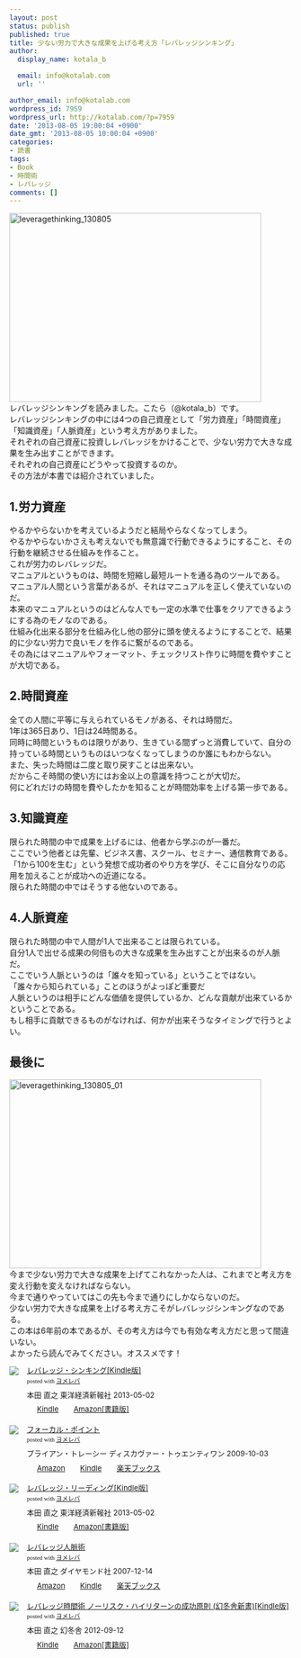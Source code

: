 ```yaml
---
layout: post
status: publish
published: true
title: 少ない労力で大きな成果を上げる考え方「レバレッジシンキング」
author:
  display_name: kotala_b

  email: info@kotalab.com
  url: ''

author_email: info@kotalab.com
wordpress_id: 7959
wordpress_url: http://kotalab.com/?p=7959
date: '2013-08-05 19:00:04 +0900'
date_gmt: '2013-08-05 10:00:04 +0900'
categories:
- 読書
tags:
- Book
- 時間術
- レバレッジ
comments: []
---
```

<p><img src="http://kotalab.com/wp-content/uploads/leveragethinking_130805-448x336.jpg" alt="leveragethinking_130805" width="448" height="336" class="alignnone size-large wp-image-7979" /><br />
レバレッジシンキングを読みました。こたら（@kotala_b）です。<br />
レバレッジシンキングの中には4つの自己資産として「労力資産」「時間資産」「知識資産」「人脈資産」という考え方がありました。<br />
それぞれの自己資産に投資しレバレッジをかけることで、少ない労力で大きな成果を生み出すことができます。<br />
それぞれの自己資産にどうやって投資するのか。<br />
その方法が本書では紹介されていました。<br />
<!--more--></p>
<h2>1.労力資産</h2>
<p>やるかやらないかを考えているようだと結局やらなくなってしまう。<br />
やるかやらないかさえも考えないでも無意識で行動できるようにすること、その行動を継続させる仕組みを作ること。<br />
これが労力のレバレッジだ。<br />
マニュアルというものは、時間を短縮し最短ルートを通る為のツールである。<br />
マニュアル人間という言葉があるが、それはマニュアルを正しく使えていないのだ。<br />
本来のマニュアルというのはどんな人でも一定の水準で仕事をクリアできるようにする為のモノなのである。<br />
仕組み化出来る部分を仕組み化し他の部分に頭を使えるようにすることで、結果的に少ない労力で良いモノを作るに繋がるのである。<br />
その為にはマニュアルやフォーマット、チェックリスト作りに時間を費やすことが大切である。</p>
<h2>2.時間資産</h2>
<p>全ての人間に平等に与えられているモノがある、それは時間だ。<br />
1年は365日あり、1日は24時間ある。<br />
同時に時間というものは限りがあり、生きている間ずっと消費していて、自分の持っている時間というものはいつなくなってしまうのか誰にもわからない。<br />
また、失った時間は二度と取り戻すことは出来ない。<br />
だからこそ時間の使い方にはお金以上の意識を持つことが大切だ。<br />
何にどれだけの時間を費やしたかを知ることが時間効率を上げる第一歩である。</p>
<h2>3.知識資産</h2>
<p>限られた時間の中で成果を上げるには、他者から学ぶのが一番だ。<br />
ここでいう他者とは先輩、ビジネス書、スクール、セミナー、通信教育である。<br />
「1から100を生む」という発想で成功者のやり方を学び、そこに自分なりの応用を加えることが成功への近道になる。<br />
限られた時間の中ではそうする他ないのである。</p>
<h2>4.人脈資産</h2>
<p>限られた時間の中で人間が1人で出来ることは限られている。<br />
自分1人で出せる成果の何倍もの大きな成果を生み出すことが出来るのが人脈だ。<br />
ここでいう人脈というのは「誰々を知っている」ということではない。<br />
「誰々から知られている」ことのほうがよっぽど重要だ<br />
人脈というのは相手にどんな価値を提供しているか、どんな貢献が出来ているかということである。<br />
もし相手に貢献できるものがなければ、何かが出来そうなタイミングで行うとよい。</p>
<h2>最後に</h2>
<p><img src="http://kotalab.com/wp-content/uploads/leveragethinking_130805_01-448x336.jpg" alt="leveragethinking_130805_01" width="448" height="336" class="alignnone size-large wp-image-7978" /><br />
今まで少ない労力で大きな成果を上げてこれなかった人は、これまでと考え方を変え行動を変えなければならない。<br />
今まで通りやっていてはこの先も今まで通りにしかならないのだ。<br />
少ない労力で大きな成果を上げる考え方こそがレバレッジシンキングなのである。<br />
この本は6年前の本であるが、その考え方は今でも有効な考え方だと思って間違いない。<br />
よかったら読んでみてください。オススメです！</p>
<div class="booklink-box" style="text-align:left;padding-bottom:20px;font-size:small;/zoom: 1;overflow: hidden;">
<div class="booklink-image" style="float:left;margin:0 15px 10px 0;"><a href="http://c.af.moshimo.com/af/c/click?a_id=374940&p_id=170&pc_id=185&pl_id=4062&s_v=b5Rz2P0601xu&url=http%3A%2F%2Fwww.amazon.co.jp%2Fexec%2Fobidos%2FASIN%2FB00979OUVA%2Fref%3Dnosim" name="booklink" rel="nofollow" target="_blank"><img src="http://ecx.images-amazon.com/images/I/51q6t1PJ94L._SL160_.jpg" style="border: none;" /></a></div>
<div class="booklink-info" style="line-height:120%;/zoom: 1;overflow: hidden;">
<div class="booklink-name" style="margin-bottom:10px;line-height:120%"><a href="http://c.af.moshimo.com/af/c/click?a_id=374940&p_id=170&pc_id=185&pl_id=4062&s_v=b5Rz2P0601xu&url=http%3A%2F%2Fwww.amazon.co.jp%2Fexec%2Fobidos%2FASIN%2FB00979OUVA%2Fref%3Dnosim" rel="nofollow" name="booklink" target="_blank">レバレッジ・シンキング[Kindle版]</a>
<div class="booklink-powered-date" style="font-size:8pt;margin-top:5px;font-family:verdana;line-height:120%">posted with <a href="http://yomereba.com" target="_blank">ヨメレバ</a></div>
</div>
<div class="booklink-detail" style="margin-bottom:5px;">本田 直之 東洋経済新報社 2013-05-02    </div>
<div class="booklink-link2" style="margin-top:10px;">
<div class="shoplinkkindle" style="display:inline;margin-right:5px;background: url('http://img.yomereba.com/tam_y.gif') 0 0 no-repeat;padding: 2px 0 2px 18px;white-space: nowrap;"><a href="http://c.af.moshimo.com/af/c/click?a_id=374940&p_id=170&pc_id=185&pl_id=4062&s_v=b5Rz2P0601xu&url=http%3A%2F%2Fwww.amazon.co.jp%2Fexec%2Fobidos%2FASIN%2FB00979OUVA%2F" rel="nofollow" target="_blank" >Kindle</a></div>
<div class="shoplinkamazon" style="display:inline;margin-right:5px;background: url('http://img.yomereba.com/tam_y.gif') 0 0 no-repeat;padding: 2px 0 2px 18px;white-space: nowrap;"><a href="http://c.af.moshimo.com/af/c/click?a_id=374940&p_id=170&pc_id=185&pl_id=4062&s_v=b5Rz2P0601xu&url=http%3A%2F%2Fwww.amazon.co.jp%2Fexec%2Fobidos%2FASIN%2F4492042806%2F" rel="nofollow" target="_blank" title="アマゾン" >Amazon[書籍版]</a></div>
</div>
</div>
<div class="booklink-footer" style="clear: left"></div>
</div>
<div class="booklink-box" style="text-align:left;padding-bottom:20px;font-size:small;/zoom: 1;overflow: hidden;">
<div class="booklink-image" style="float:left;margin:0 15px 10px 0;"><a href="http://c.af.moshimo.com/af/c/click?a_id=374940&p_id=170&pc_id=185&pl_id=4062&s_v=b5Rz2P0601xu&url=http%3A%2F%2Fwww.amazon.co.jp%2Fexec%2Fobidos%2FASIN%2F4887597460%2Fref%3Dnosim" name="booklink" rel="nofollow" target="_blank"><img src="http://ecx.images-amazon.com/images/I/418J55UaMQL._SL160_.jpg" style="border: none;" /></a></div>
<div class="booklink-info" style="line-height:120%;/zoom: 1;overflow: hidden;">
<div class="booklink-name" style="margin-bottom:10px;line-height:120%"><a href="http://c.af.moshimo.com/af/c/click?a_id=374940&p_id=170&pc_id=185&pl_id=4062&s_v=b5Rz2P0601xu&url=http%3A%2F%2Fwww.amazon.co.jp%2Fexec%2Fobidos%2FASIN%2F4887597460%2Fref%3Dnosim" rel="nofollow" name="booklink" target="_blank">フォーカル・ポイント</a>
<div class="booklink-powered-date" style="font-size:8pt;margin-top:5px;font-family:verdana;line-height:120%">posted with <a href="http://yomereba.com" target="_blank">ヨメレバ</a></div>
</div>
<div class="booklink-detail" style="margin-bottom:5px;">ブライアン・トレーシー ディスカヴァー・トゥエンティワン 2009-10-03    </div>
<div class="booklink-link2" style="margin-top:10px;">
<div class="shoplinkamazon" style="display:inline;margin-right:5px;background: url('http://img.yomereba.com/tam_y.gif') 0 0 no-repeat;padding: 2px 0 2px 18px;white-space: nowrap;"><a href="http://c.af.moshimo.com/af/c/click?a_id=374940&p_id=170&pc_id=185&pl_id=4062&s_v=b5Rz2P0601xu&url=http%3A%2F%2Fwww.amazon.co.jp%2Fexec%2Fobidos%2FASIN%2F4887597460%2Fref%3Dnosim" rel="nofollow" target="_blank" title="アマゾン" >Amazon</a></div>
<div class="shoplinkkindle" style="display:inline;margin-right:5px;background: url('http://img.yomereba.com/tam_y.gif') 0 0 no-repeat;padding: 2px 0 2px 18px;white-space: nowrap;"><a href="http://c.af.moshimo.com/af/c/click?a_id=374940&p_id=170&pc_id=185&pl_id=4062&s_v=b5Rz2P0601xu&url=http%3A%2F%2Fwww.amazon.co.jp%2Fgp%2Fsearch%3Fkeywords%3D%2583t%2583H%2581%255B%2583J%2583%258B%2581E%2583%257C%2583C%2583%2593%2583g%26__mk_ja_JP%3D%2583J%2583%255E%2583J%2583i%26url%3Dnode%253D2275256051" rel="nofollow" target="_blank" >Kindle</a></div>
<div class="shoplinkrakuten" style="display:inline;margin-right:5px;background: url('http://img.yomereba.com/tam_y.gif') 0 -50px no-repeat;padding: 2px 0 2px 18px;white-space: nowrap;"><a href="http://c.af.moshimo.com/af/c/click?a_id=374941&p_id=56&pc_id=56&pl_id=637&s_v=b5Rz2P0601xu&url=http%3A%2F%2Fbooks.rakuten.co.jp%2Frb%2F6198900%2F" rel="nofollow" target="_blank" title="楽天ブックス" >楽天ブックス</a></div>
</div>
</div>
<div class="booklink-footer" style="clear: left"></div>
</div>
<div class="booklink-box" style="text-align:left;padding-bottom:20px;font-size:small;/zoom: 1;overflow: hidden;">
<div class="booklink-image" style="float:left;margin:0 15px 10px 0;"><a href="http://c.af.moshimo.com/af/c/click?a_id=374940&p_id=170&pc_id=185&pl_id=4062&s_v=b5Rz2P0601xu&url=http%3A%2F%2Fwww.amazon.co.jp%2Fexec%2Fobidos%2FASIN%2FB00978ZRTU%2Fref%3Dnosim" name="booklink" rel="nofollow" target="_blank"><img src="http://ecx.images-amazon.com/images/I/51mchcS7SiL._SL160_.jpg" style="border: none;" /></a></div>
<div class="booklink-info" style="line-height:120%;/zoom: 1;overflow: hidden;">
<div class="booklink-name" style="margin-bottom:10px;line-height:120%"><a href="http://c.af.moshimo.com/af/c/click?a_id=374940&p_id=170&pc_id=185&pl_id=4062&s_v=b5Rz2P0601xu&url=http%3A%2F%2Fwww.amazon.co.jp%2Fexec%2Fobidos%2FASIN%2FB00978ZRTU%2Fref%3Dnosim" rel="nofollow" name="booklink" target="_blank">レバレッジ・リーディング[Kindle版]</a>
<div class="booklink-powered-date" style="font-size:8pt;margin-top:5px;font-family:verdana;line-height:120%">posted with <a href="http://yomereba.com" target="_blank">ヨメレバ</a></div>
</div>
<div class="booklink-detail" style="margin-bottom:5px;">本田 直之 東洋経済新報社 2013-05-02    </div>
<div class="booklink-link2" style="margin-top:10px;">
<div class="shoplinkkindle" style="display:inline;margin-right:5px;background: url('http://img.yomereba.com/tam_y.gif') 0 0 no-repeat;padding: 2px 0 2px 18px;white-space: nowrap;"><a href="http://c.af.moshimo.com/af/c/click?a_id=374940&p_id=170&pc_id=185&pl_id=4062&s_v=b5Rz2P0601xu&url=http%3A%2F%2Fwww.amazon.co.jp%2Fexec%2Fobidos%2FASIN%2FB00978ZRTU%2F" rel="nofollow" target="_blank" >Kindle</a></div>
<div class="shoplinkamazon" style="display:inline;margin-right:5px;background: url('http://img.yomereba.com/tam_y.gif') 0 0 no-repeat;padding: 2px 0 2px 18px;white-space: nowrap;"><a href="http://c.af.moshimo.com/af/c/click?a_id=374940&p_id=170&pc_id=185&pl_id=4062&s_v=b5Rz2P0601xu&url=http%3A%2F%2Fwww.amazon.co.jp%2Fexec%2Fobidos%2FASIN%2F4492042695%2F" rel="nofollow" target="_blank" title="アマゾン" >Amazon[書籍版]</a></div>
</div>
</div>
<div class="booklink-footer" style="clear: left"></div>
</div>
<div class="booklink-box" style="text-align:left;padding-bottom:20px;font-size:small;/zoom: 1;overflow: hidden;">
<div class="booklink-image" style="float:left;margin:0 15px 10px 0;"><a href="http://c.af.moshimo.com/af/c/click?a_id=374940&p_id=170&pc_id=185&pl_id=4062&s_v=b5Rz2P0601xu&url=http%3A%2F%2Fwww.amazon.co.jp%2Fexec%2Fobidos%2FASIN%2F4478002754%2Fref%3Dnosim" name="booklink" rel="nofollow" target="_blank"><img src="http://ecx.images-amazon.com/images/I/41vVRaHG7ZL._SL160_.jpg" style="border: none;" /></a></div>
<div class="booklink-info" style="line-height:120%;/zoom: 1;overflow: hidden;">
<div class="booklink-name" style="margin-bottom:10px;line-height:120%"><a href="http://c.af.moshimo.com/af/c/click?a_id=374940&p_id=170&pc_id=185&pl_id=4062&s_v=b5Rz2P0601xu&url=http%3A%2F%2Fwww.amazon.co.jp%2Fexec%2Fobidos%2FASIN%2F4478002754%2Fref%3Dnosim" rel="nofollow" name="booklink" target="_blank">レバレッジ人脈術</a>
<div class="booklink-powered-date" style="font-size:8pt;margin-top:5px;font-family:verdana;line-height:120%">posted with <a href="http://yomereba.com" target="_blank">ヨメレバ</a></div>
</div>
<div class="booklink-detail" style="margin-bottom:5px;">本田 直之 ダイヤモンド社 2007-12-14    </div>
<div class="booklink-link2" style="margin-top:10px;">
<div class="shoplinkamazon" style="display:inline;margin-right:5px;background: url('http://img.yomereba.com/tam_y.gif') 0 0 no-repeat;padding: 2px 0 2px 18px;white-space: nowrap;"><a href="http://c.af.moshimo.com/af/c/click?a_id=374940&p_id=170&pc_id=185&pl_id=4062&s_v=b5Rz2P0601xu&url=http%3A%2F%2Fwww.amazon.co.jp%2Fexec%2Fobidos%2FASIN%2F4478002754%2Fref%3Dnosim" rel="nofollow" target="_blank" title="アマゾン" >Amazon</a></div>
<div class="shoplinkkindle" style="display:inline;margin-right:5px;background: url('http://img.yomereba.com/tam_y.gif') 0 0 no-repeat;padding: 2px 0 2px 18px;white-space: nowrap;"><a href="http://c.af.moshimo.com/af/c/click?a_id=374940&p_id=170&pc_id=185&pl_id=4062&s_v=b5Rz2P0601xu&url=http%3A%2F%2Fwww.amazon.co.jp%2Fgp%2Fsearch%3Fkeywords%3D%2583%258C%2583o%2583%258C%2583b%2583W%2590l%2596%25AC%258Fp%26__mk_ja_JP%3D%2583J%2583%255E%2583J%2583i%26url%3Dnode%253D2275256051" rel="nofollow" target="_blank" >Kindle</a></div>
<div class="shoplinkrakuten" style="display:inline;margin-right:5px;background: url('http://img.yomereba.com/tam_y.gif') 0 -50px no-repeat;padding: 2px 0 2px 18px;white-space: nowrap;"><a href="http://c.af.moshimo.com/af/c/click?a_id=374941&p_id=56&pc_id=56&pl_id=637&s_v=b5Rz2P0601xu&url=http%3A%2F%2Fbooks.rakuten.co.jp%2Frb%2F5149937%2F" rel="nofollow" target="_blank" title="楽天ブックス" >楽天ブックス</a></div>
</div>
</div>
<div class="booklink-footer" style="clear: left"></div>
</div>
<div class="booklink-box" style="text-align:left;padding-bottom:20px;font-size:small;/zoom: 1;overflow: hidden;">
<div class="booklink-image" style="float:left;margin:0 15px 10px 0;"><a href="http://c.af.moshimo.com/af/c/click?a_id=374940&p_id=170&pc_id=185&pl_id=4062&s_v=b5Rz2P0601xu&url=http%3A%2F%2Fwww.amazon.co.jp%2Fexec%2Fobidos%2FASIN%2FB009CTUGIQ%2Fref%3Dnosim" name="booklink" rel="nofollow" target="_blank"><img src="http://ecx.images-amazon.com/images/I/41nvQliBviL._SL160_.jpg" style="border: none;" /></a></div>
<div class="booklink-info" style="line-height:120%;/zoom: 1;overflow: hidden;">
<div class="booklink-name" style="margin-bottom:10px;line-height:120%"><a href="http://c.af.moshimo.com/af/c/click?a_id=374940&p_id=170&pc_id=185&pl_id=4062&s_v=b5Rz2P0601xu&url=http%3A%2F%2Fwww.amazon.co.jp%2Fexec%2Fobidos%2FASIN%2FB009CTUGIQ%2Fref%3Dnosim" rel="nofollow" name="booklink" target="_blank">レバレッジ時間術 ノーリスク・ハイリターンの成功原則 (幻冬舎新書)[Kindle版]</a>
<div class="booklink-powered-date" style="font-size:8pt;margin-top:5px;font-family:verdana;line-height:120%">posted with <a href="http://yomereba.com" target="_blank">ヨメレバ</a></div>
</div>
<div class="booklink-detail" style="margin-bottom:5px;">本田 直之 幻冬舎 2012-09-12    </div>
<div class="booklink-link2" style="margin-top:10px;">
<div class="shoplinkkindle" style="display:inline;margin-right:5px;background: url('http://img.yomereba.com/tam_y.gif') 0 0 no-repeat;padding: 2px 0 2px 18px;white-space: nowrap;"><a href="http://c.af.moshimo.com/af/c/click?a_id=374940&p_id=170&pc_id=185&pl_id=4062&s_v=b5Rz2P0601xu&url=http%3A%2F%2Fwww.amazon.co.jp%2Fexec%2Fobidos%2FASIN%2FB009CTUGIQ%2F" rel="nofollow" target="_blank" >Kindle</a></div>
<div class="shoplinkamazon" style="display:inline;margin-right:5px;background: url('http://img.yomereba.com/tam_y.gif') 0 0 no-repeat;padding: 2px 0 2px 18px;white-space: nowrap;"><a href="http://c.af.moshimo.com/af/c/click?a_id=374940&p_id=170&pc_id=185&pl_id=4062&s_v=b5Rz2P0601xu&url=http%3A%2F%2Fwww.amazon.co.jp%2Fexec%2Fobidos%2FASIN%2F4344980395%2F" rel="nofollow" target="_blank" title="アマゾン" >Amazon[書籍版]</a></div>
</div>
</div>
<div class="booklink-footer" style="clear: left"></div>
</div>
